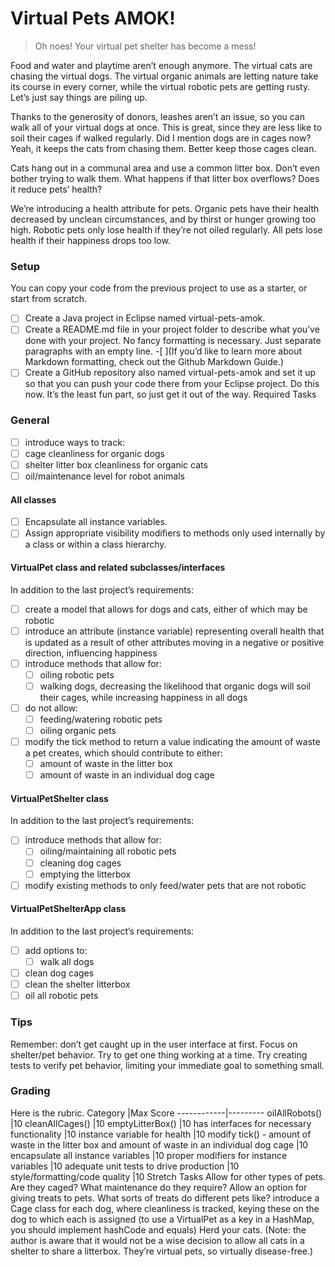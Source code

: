 # Virtual Pets AMOK!
> Oh noes! Your virtual pet shelter has become a mess!

Food and water and playtime aren’t enough anymore. The virtual cats are chasing the virtual dogs. The virtual organic animals are letting nature take its course in every corner, while the virtual robotic pets are getting rusty. Let’s just say things are piling up.

Thanks to the generosity of donors, leashes aren’t an issue, so you can walk all of your virtual dogs at once. This is great, since they are less like to soil their cages if walked regularly. Did I mention dogs are in cages now? Yeah, it keeps the cats from chasing them. Better keep those cages clean.

Cats hang out in a communal area and use a common litter box. Don’t even bother trying to walk them. What happens if that litter box overflows? Does it reduce pets’ health?

We’re introducing a health attribute for pets. Organic pets have their health decreased by unclean circumstances, and by thirst or hunger growing too high. Robotic pets only lose health if they’re not oiled regularly. All pets lose health if their happiness drops too low.

### Setup
You can copy your code from the previous project to use as a starter, or start from scratch.

-[ ] Create a Java project in Eclipse named virtual-pets-amok.
-[ ] Create a README.md file in your project folder to describe what you’ve done with your project. No fancy formatting is necessary. Just separate paragraphs with an empty line. 
	-[ ](If you’d like to learn more about Markdown formatting, check out the Github Markdown Guide.)
-[ ] Create a GitHub repository also named virtual-pets-amok and set it up so that you can push your code there from your Eclipse project. Do this now. It’s the least fun part, so just get it out of the way.
Required Tasks
### General
-[ ] introduce ways to track:
-[ ] cage cleanliness for organic dogs
-[ ] shelter litter box cleanliness for organic cats
-[ ] oil/maintenance level for robot animals

#### All classes
-[ ] Encapsulate all instance variables.
-[ ] Assign appropriate visibility modifiers to methods only used internally by a class or within a class hierarchy.

#### VirtualPet class and related subclasses/interfaces
In addition to the last project’s requirements:

-[ ] create a model that allows for dogs and cats, either of which may be robotic
-[ ] introduce an attribute (instance variable) representing overall health that is updated as a result of other attributes moving in a negative or positive direction, influencing happiness
-[ ] introduce methods that allow for:
	-[ ] oiling robotic pets
	-[ ] walking dogs, decreasing the likelihood that organic dogs will soil their cages, while increasing happiness in all dogs
-[ ] do not allow:
	-[ ] feeding/watering robotic pets
	-[ ] oiling organic pets
-[ ] modify the tick method to return a value indicating the amount of waste a pet creates, which should contribute to either:
	-[ ] amount of waste in the litter box
	-[ ] amount of waste in an individual dog cage

#### VirtualPetShelter class
In addition to the last project’s requirements:

-[ ] introduce methods that allow for:
	-[ ] oiling/maintaining all robotic pets
	-[ ] cleaning dog cages
	-[ ] emptying the litterbox
-[ ] modify existing methods to only feed/water pets that are not robotic

#### VirtualPetShelterApp class
In addition to the last project’s requirements:

-[ ] add options to:
	-[ ] walk all dogs
-[ ] clean dog cages
-[ ] clean the shelter litterbox
-[ ] oil all robotic pets

### Tips
Remember: don’t get caught up in the user interface at first. Focus on shelter/pet behavior. Try to get one thing working at a time.
Try creating tests to verify pet behavior, limiting your immediate goal to something small.
### Grading
Here is the rubric.
Category	|Max Score
------------|---------
oilAllRobots()	|10
cleanAllCages()	|10
emptyLitterBox()	|10
has interfaces for necessary functionality	|10
instance variable for health	|10
modify tick() - amount of waste in the litter box and amount of waste in an individual dog cage	|10
encapsulate all instance variables	|10
proper modifiers for instance variables	|10
adequate unit tests to drive production	|10
style/formatting/code quality	|10
Stretch Tasks
Allow for other types of pets. Are they caged? What maintenance do they require?
Allow an option for giving treats to pets. What sorts of treats do different pets like?
introduce a Cage class for each dog, where cleanliness is tracked, keying these on the dog to which each is assigned (to use a VirtualPet as a key in a HashMap, you should implement hashCode and equals)
Herd your cats.
(Note: the author is aware that it would not be a wise decision to allow all cats in a shelter to share a litterbox. They’re virtual pets, so virtually disease-free.)